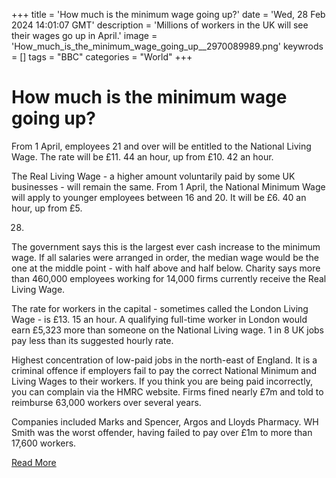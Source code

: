 +++
title = 'How much is the minimum wage going up?'
date = 'Wed, 28 Feb 2024 14:01:07 GMT'
description = 'Millions of workers in the UK will see their wages go up in April.'
image = 'How_much_is_the_minimum_wage_going_up__2970089989.png'
keywrods =  []
tags = "BBC" 
categories = "World" 
+++

# How much is the minimum wage going up?

From 1 April, employees 21 and over will be entitled to the National Living Wage.
The rate will be £11.
44 an hour, up from £10.
42 an hour.

The Real Living Wage - a higher amount voluntarily paid by some UK businesses - will remain the same.
From 1 April, the National Minimum Wage will apply to younger employees between 16 and 20.
It will be £6.
40 an hour, up from £5.

28.
The government says this is the largest ever cash increase to the minimum wage.
If all salaries were arranged in order, the median wage would be the one at the middle point - with half above and half below.
Charity says more than 460,000 employees working for 14,000 firms currently receive the Real Living Wage.

The rate for workers in the capital - sometimes called the London Living Wage - is £13.
15 an hour.
A qualifying full-time worker in London would earn £5,323 more than someone on the National Living wage.
1 in 8 UK jobs pay less than its suggested hourly rate.

Highest concentration of low-paid jobs in the north-east of England.
It is a criminal offence if employers fail to pay the correct National Minimum and Living Wages to their workers.
If you think you are being paid incorrectly, you can complain via the HMRC website.
Firms fined nearly £7m and told to reimburse 63,000 workers over several years.

Companies included Marks and Spencer, Argos and Lloyds Pharmacy.
WH Smith was the worst offender, having failed to pay over £1m to more than 17,600 workers.


[Read More](https://www.bbc.co.uk/news/uk-politics-48445674)

